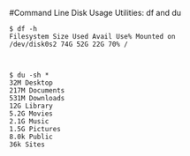 #Command Line Disk Usage Utilities: df and du

	$ df -h
	Filesystem Size Used Avail Use% Mounted on
	/dev/disk0s2 74G 52G 22G 70% /


	
	$ du -sh *
	32M Desktop
	217M Documents
	531M Downloads
	12G Library
	5.2G Movies
	2.1G Music
	1.5G Pictures
	8.0k Public
	36k Sites